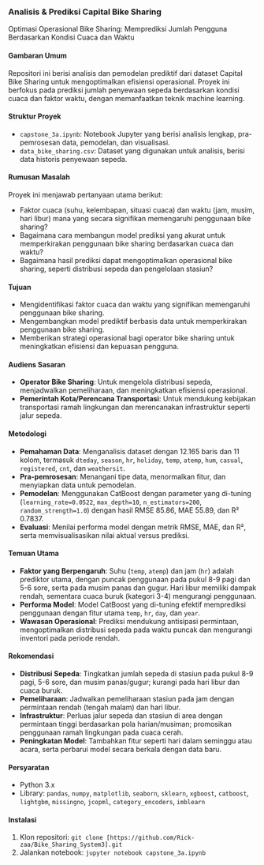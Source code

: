 ### Analisis & Prediksi Capital Bike Sharing
Optimasi Operasional Bike Sharing: Memprediksi Jumlah Pengguna Berdasarkan Kondisi Cuaca dan Waktu

#### Gambaran Umum
Repositori ini berisi analisis dan pemodelan prediktif dari dataset Capital Bike Sharing untuk mengoptimalkan efisiensi operasional. Proyek ini berfokus pada prediksi jumlah penyewaan sepeda berdasarkan kondisi cuaca dan faktor waktu, dengan memanfaatkan teknik machine learning.

#### Struktur Proyek
- `capstone_3a.ipynb`: Notebook Jupyter yang berisi analisis lengkap, pra-pemrosesan data, pemodelan, dan visualisasi.
- `data_bike_sharing.csv`: Dataset yang digunakan untuk analisis, berisi data historis penyewaan sepeda.

#### Rumusan Masalah
Proyek ini menjawab pertanyaan utama berikut:
- Faktor cuaca (suhu, kelembapan, situasi cuaca) dan waktu (jam, musim, hari libur) mana yang secara signifikan memengaruhi penggunaan bike sharing?
- Bagaimana cara membangun model prediksi yang akurat untuk memperkirakan penggunaan bike sharing berdasarkan cuaca dan waktu?
- Bagaimana hasil prediksi dapat mengoptimalkan operasional bike sharing, seperti distribusi sepeda dan pengelolaan stasiun?

#### Tujuan
- Mengidentifikasi faktor cuaca dan waktu yang signifikan memengaruhi penggunaan bike sharing.
- Mengembangkan model prediktif berbasis data untuk memperkirakan penggunaan bike sharing.
- Memberikan strategi operasional bagi operator bike sharing untuk meningkatkan efisiensi dan kepuasan pengguna.

#### Audiens Sasaran
- **Operator Bike Sharing**: Untuk mengelola distribusi sepeda, menjadwalkan pemeliharaan, dan meningkatkan efisiensi operasional.
- **Pemerintah Kota/Perencana Transportasi**: Untuk mendukung kebijakan transportasi ramah lingkungan dan merencanakan infrastruktur seperti jalur sepeda.

#### Metodologi
- **Pemahaman Data**: Menganalisis dataset dengan 12.165 baris dan 11 kolom, termasuk `dteday`, `season`, `hr`, `holiday`, `temp`, `atemp`, `hum`, `casual`, `registered`, `cnt`, dan `weathersit`.
- **Pra-pemrosesan**: Menangani tipe data, menormalkan fitur, dan menyiapkan data untuk pemodelan.
- **Pemodelan**: Menggunakan CatBoost dengan parameter yang di-tuning (`learning_rate=0.0522`, `max_depth=10`, `n_estimators=200`, `random_strength=1.0`) dengan hasil RMSE 85.86, MAE 55.89, dan R² 0.7837.
- **Evaluasi**: Menilai performa model dengan metrik RMSE, MAE, dan R², serta memvisualisasikan nilai aktual versus prediksi.

#### Temuan Utama
- **Faktor yang Berpengaruh**: Suhu (`temp`, `atemp`) dan jam (`hr`) adalah prediktor utama, dengan puncak penggunaan pada pukul 8-9 pagi dan 5-6 sore, serta pada musim panas dan gugur. Hari libur memiliki dampak rendah, sementara cuaca buruk (kategori 3-4) mengurangi penggunaan.
- **Performa Model**: Model CatBoost yang di-tuning efektif memprediksi penggunaan dengan fitur utama `temp`, `hr`, `day`, dan `year`.
- **Wawasan Operasional**: Prediksi mendukung antisipasi permintaan, mengoptimalkan distribusi sepeda pada waktu puncak dan mengurangi inventori pada periode rendah.

#### Rekomendasi
- **Distribusi Sepeda**: Tingkatkan jumlah sepeda di stasiun pada pukul 8-9 pagi, 5-6 sore, dan musim panas/gugur; kurangi pada hari libur dan cuaca buruk.
- **Pemeliharaan**: Jadwalkan pemeliharaan stasiun pada jam dengan permintaan rendah (tengah malam) dan hari libur.
- **Infrastruktur**: Perluas jalur sepeda dan stasiun di area dengan permintaan tinggi berdasarkan pola harian/musiman; promosikan penggunaan ramah lingkungan pada cuaca cerah.
- **Peningkatan Model**: Tambahkan fitur seperti hari dalam seminggu atau acara, serta perbarui model secara berkala dengan data baru.

#### Persyaratan
- Python 3.x
- Library: `pandas`, `numpy`, `matplotlib`, `seaborn`, `sklearn`, `xgboost`, `catboost`, `lightgbm`, `missingno`, `jcopml`, `category_encoders`, `imblearn`

#### Instalasi
1. Klon repositori: `git clone [https://github.com/Rick-zaa/Bike_Sharing_System3].git`
2. Jalankan notebook: `jupyter notebook capstone_3a.ipynb`

